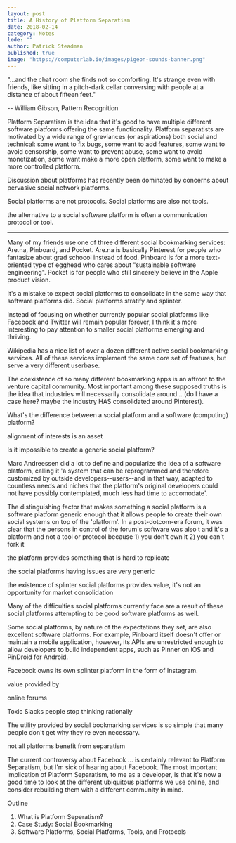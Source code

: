 ```yaml
---
layout: post
title: A History of Platform Separatism
date: 2018-02-14
category: Notes
lede: ""
author: Patrick Steadman
published: true
image: "https://computerlab.io/images/pigeon-sounds-banner.png"
---
```


"...and the chat room she finds not so comforting. It's strange even with
friends, like sitting in a pitch-dark cellar conversing with people at a
distance of about fifteen feet."

-- William Gibson, Pattern Recognition

Platform Separatism is the idea that it's good to have multiple different
software platforms offering the same functionality. Platform separatists are
motivated by a wide range of greviances (or aspirations) both social and
technical: some want to fix bugs, some want to add features, some want to avoid
censorship, some want to prevent abuse, some want to avoid monetization, some
want make a more open platform, some want to make a more controlled platform.

Discussion about platforms has recently been dominated by concerns about
pervasive social network platforms.

Social platforms are not protocols. Social platforms are also not tools.

the alternative to a social software platform is often a communication protocol
or tool.

---

Many of my friends use one of three different social bookmarking services:
Are.na, Pinboard, and Pocket. Are.na is basically Pinterest for people who
fantasize about grad schoool instead of food. Pinboard is for a more
text-oriented type of egghead who cares about "sustainable software
engineering". Pocket is for people who still sincerely believe in the Apple
product vision.

It's a mistake to expect social platforms to consolidate in the same way that
software platforms did. Social platforms stratify and splinter.

Instead of focusing on whether currently popular social platforms like Facebook
and Twitter will remain popular forever, I think it's more interesting to pay
attention to smaller social platforms emerging and thriving.

Wikipedia has a nice list of over a dozen different active social bookmarking
services. All of these services implement the same core set of features, but
serve a very different userbase.

The coexistence of so many different bookmarking apps is an affront to the
venture capital community. Most important among these supposed truths is the
idea that industries will necessarily consolidate around .. (do I have a case
here? maybe the industry HAS consolidated around Pinterest).

What's the difference between a social platform and a software (computing)
platform?

alignment of interests is an asset

Is it impossible to create a generic social platform?

Marc Andreessen did a lot to define and popularize the idea of a software
platform, calling it 'a system that can be reprogrammed and therefore customized
by outside developers--users--and in that way, adapted to countless needs and
niches that the platform's original developers could not have possibly
contemplated, much less had time to accomodate'.

The distinguishing factor that makes something a social platform is a software
platform generic enough that it allows people to create their own social systems
on top of the 'platform'. In a post-dotcom-era forum, it was clear that the
persons in control of the forum's software was also t  and it's a platform and
not a tool or protocol because 1) you don't own it 2) you can't fork it

the platform provides something that is hard to replicate

the social platforms having issues are very generic

the existence of splinter social platforms provides value, it's not an
opportunity for market consolidation

Many of the difficulties social platforms currently face are a result of
these social platforms attempting to be good software platforms as well.

Some social platforms, by nature of the expectations they set, are also
excellent software platforms. For example, Pinboard itself doesn't offer or
maintain a mobile application, however, its APIs are unrestricted enough to
allow developers to build independent apps, such as Pinner on iOS and PinDroid
for Android.

Facebook owns its own splinter platform in the form of Instagram.

value provided by 

online forums

Toxic Slacks
people stop thinking rationally

The utility provided by social bookmarking services is so simple that many
people don't get why they're even necessary.

not all platforms benefit from separatism

The current controversy about Facebook ... is certainly relevant to Platform
Separatism, but I'm sick of hearing about Facebook. The most important
implication of Platform Separatism, to me as a developer, is that it's now a
good time to look at the different ubiquitous platforms we use online, and
consider rebuilding them with a different community in mind.



Outline

1. What is Platform Seperatism?
2. Case Study: Social Bookmarking
3. Software Platforms, Social Platforms, Tools, and Protocols
